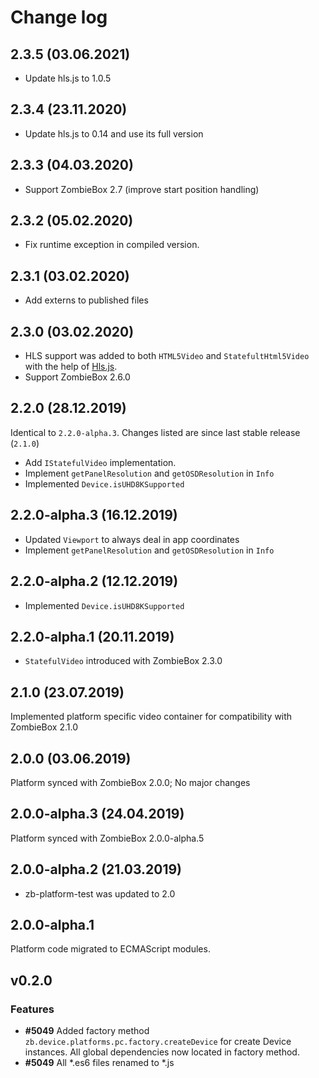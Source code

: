 # Change log

## 2.3.5 (03.06.2021)
* Update hls.js to 1.0.5

## 2.3.4 (23.11.2020)
* Update hls.js to 0.14 and use its full version 

## 2.3.3 (04.03.2020)
* Support ZombieBox 2.7 (improve start position handling)

## 2.3.2 (05.02.2020)
* Fix runtime exception in compiled version.

## 2.3.1 (03.02.2020)
* Add externs to published files

## 2.3.0 (03.02.2020)
* HLS support was added to both `HTML5Video` and `StatefultHtml5Video` with the help of [Hls.js](https://github.com/video-dev/hls.js/).
* Support ZombieBox 2.6.0

## 2.2.0 (28.12.2019)

Identical to `2.2.0-alpha.3`. Changes listed are since last stable release (`2.1.0`)

* Add `IStatefulVideo` implementation.
* Implement `getPanelResolution` and `getOSDResolution` in `Info`
* Implemented `Device.isUHD8KSupported`

## 2.2.0-alpha.3 (16.12.2019)
* Updated `Viewport` to always deal in app coordinates 
* Implement `getPanelResolution` and `getOSDResolution` in `Info`

## 2.2.0-alpha.2 (12.12.2019)

* Implemented `Device.isUHD8KSupported`

## 2.2.0-alpha.1 (20.11.2019)

* `StatefulVideo` introduced with ZombieBox 2.3.0

## 2.1.0 (23.07.2019)

Implemented platform specific video container for compatibility with ZombieBox 2.1.0

## 2.0.0 (03.06.2019)

Platform synced with ZombieBox 2.0.0; No major changes

## 2.0.0-alpha.3 (24.04.2019)

Platform synced with ZombieBox 2.0.0-alpha.5 

## 2.0.0-alpha.2 (21.03.2019)

* zb-platform-test was updated to 2.0

## 2.0.0-alpha.1

Platform code migrated to ECMAScript modules.

## v0.2.0

### Features
* **#5049** Added factory method `zb.device.platforms.pc.factory.createDevice` for create Device instances. All global dependencies now located in factory method.
* **#5049** All *.es6 files renamed to *.js
